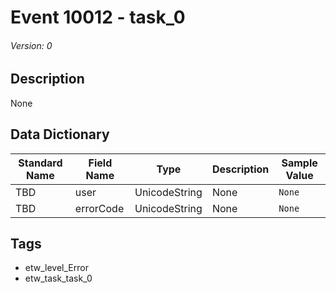 # Event 10012 - task_0
###### Version: 0

## Description
None

## Data Dictionary
|Standard Name|Field Name|Type|Description|Sample Value|
|---|---|---|---|---|
|TBD|user|UnicodeString|None|`None`|
|TBD|errorCode|UnicodeString|None|`None`|

## Tags
* etw_level_Error
* etw_task_task_0